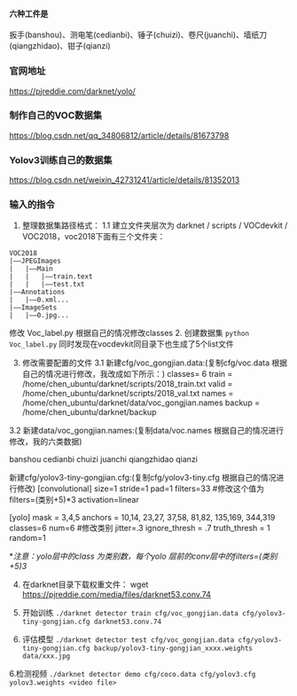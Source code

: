#### 六种工件是
扳手(banshou)、测电笔(cedianbi)、锤子(chuizi)、卷尺(juanchi)、墙纸刀(qiangzhidao)、钳子(qianzi)

### 官网地址
https://pjreddie.com/darknet/yolo/

### 制作自己的VOC数据集
https://blog.csdn.net/qq_34806812/article/details/81673798


### Yolov3训练自己的数据集
https://blog.csdn.net/weixin_42731241/article/details/81352013

### 输入的指令

1. 整理数据集路径格式：
1.1 建立文件夹层次为 darknet / scripts / VOCdevkit / VOC2018，voc2018下面有三个文件夹：

```
VOC2018
|——JPEGImages
|   |——Main
|   |   |——train.text
|   |   |——test.txt
|——Annotations
|   |——0.xml...
|——ImageSets
|   |——0.jpg...

```
修改 Voc_label.py
根据自己的情况修改classes
2. 创建数据集
`python Voc_label.py`
同时发现在vocdevkit同目录下也生成了5个list文件

3. 修改需要配置的文件
3.1 新建cfg/voc_gongjian.data:(复制cfg/voc.data 根据自己的情况进行修改，我改成如下所示：)
classes= 6
train  = /home/chen_ubuntu/darknet/scripts/2018_train.txt
valid  = /home/chen_ubuntu/darknet/scripts/2018_val.txt
names = /home/chen_ubuntu/darknet/data/voc_gongjian.names
backup = /home/chen_ubuntu/darknet/backup

3.2 新建data/voc_gongjian.names:(复制data/voc.names 根据自己的情况进行修改，我的六类数据)

banshou
cedianbi
chuizi
juanchi
qiangzhidao
qianzi

新建cfg/yolov3-tiny-gongjian.cfg:(复制cfg/yolov3-tiny.cfg 根据自己的情况进行修改)
[convolutional]
size=1
stride=1
pad=1
filters=33  #修改这个值为filters=(类别+5)*3
activation=linear



[yolo]
mask = 3,4,5
anchors = 10,14,  23,27,  37,58,  81,82,  135,169,  344,319
classes=6
num=6       #修改类别
jitter=.3
ignore_thresh = .7
truth_thresh = 1
random=1


**注意：yolo层中的class 为类别数，每个yolo 层前的conv层中的filters=(类别+5)*3**

4. 在darknet目录下载权重文件：
wget https://pjreddie.com/media/files/darknet53.conv.74


4. 开始训练
`./darknet detector train cfg/voc_gongjian.data cfg/yolov3-tiny-gongjian.cfg darknet53.conv.74`

5. 评估模型
`./darknet detector test cfg/voc_gongjian.data cfg/yolov3-tiny-gongjian.cfg backup/yolov3-tiny-gongjian_xxxx.weights data/xxx.jpg `

6.检测视频
`./darknet detector demo cfg/coco.data cfg/yolov3.cfg yolov3.weights <video file>`


